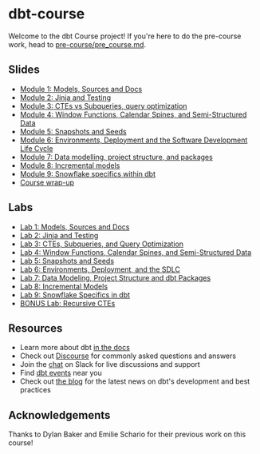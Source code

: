 # dbt-course

Welcome to the dbt Course project! If you're here to do the pre-course work, head to [pre-course/pre_course.md](pre-course/pre_course.md).

## Slides

* [Module 1: Models, Sources and Docs](https://docs.google.com/presentation/d/e/2PACX-1vRUnKXbE_NCXgJEaL8J_fuWngTWu91NXYgxqVNI8iUlsieb3C4GgoltCT7-y0ne-RcwqJxcAVG6FX6p/pub?start=false&loop=false&delayms=3000)
* [Module 2: Jinja and Testing](https://docs.google.com/presentation/d/e/2PACX-1vT7ouSIof8dcgeXi9OMLX49j_gexKE0UEMSbGiCc4x73LCUqCR_5i6VBeQFAEKMaOUac16IG0LIAyjv/pub?start=false&loop=false&delayms=3000)
* [Module 3: CTEs vs Subqueries, query optimization](https://docs.google.com/presentation/d/e/2PACX-1vS2W8eVxQ23gHWPjTJ_MjLIkNmXEy2zq9P98HHKeg16_i8cU9ck0hxLsMMCua-B4huMlsRIlRx4FUy6/pub?start=false&loop=false&delayms=3000)
* [Module 4: Window Functions,  Calendar Spines, and Semi-Structured Data](https://docs.google.com/presentation/d/e/2PACX-1vSNhM6vzlYoK85kp641XyEDXZDXVY77_SOzFk4nfvi9NCMNJYeTDisSQnNKpW_0s9im4T8pQxKGZEPy/pub?start=false&loop=false&delayms=3000)
* [Module 5: Snapshots and Seeds](https://docs.google.com/presentation/d/e/2PACX-1vSF6WJ6qG5IVc9j7CoKWXc0p-pT7SsoeIiF--5lPEPbwiRVftUGZ34EGxv1NvyCZrkz3oZ70k1dvDlC/pub?start=false&loop=false&delayms=3000)
* [Module 6: Environments, Deployment and the Software Development Life Cycle](https://docs.google.com/presentation/d/e/2PACX-1vRixqOiVnj_Suba8Geuu9AgSv4FuO6GPt_oDMGtwhLaSDZXNcHOY9lhRuwVBoCWFQcTwtaFDuNiKtgk/pub?start=false&loop=false&delayms=3000)
* [Module 7: Data modelling, project structure, and packages](https://docs.google.com/presentation/d/e/2PACX-1vQPsymQuUh94mp_WWBmL-Tir-IZ94v-t2h8v2xKQXuBNoQlmjqktt5PFU5GHui9emDV_xLCqTHgaYDY/pub?start=false&loop=false&delayms=3000)
* [Module 8: Incremental models](https://docs.google.com/presentation/d/e/2PACX-1vRWUS9q39u7NP87SSptGTtVj_CQQbgCmEH22GardNMbbhwktADqqV-hMlA1iFbONvIhx-PJE1y12IjD/pub?start=false&loop=false&delayms=3000)
* [Module 9: Snowflake specifics within dbt](https://docs.google.com/presentation/d/e/2PACX-1vR9XoOZ3GNwhkDlgO2QNuZnf27KEVk-GDT7Ynw1NGWvyKzah3sidPkoezdHZeJdoznZVyDd0DDtkmcj/pub?start=false&loop=false&delayms=3000)
* [Course wrap-up](https://docs.google.com/presentation/d/e/2PACX-1vSyJyLkLaAeIpdJ7ZeKfB_HwOBbwPYPQ4Zr6aqs--vl2gRaXzkABYJgYP_enKoJy9VzWlP5sz7_Vdvp/pub?start=false&loop=false&delayms=3000)


## Labs

* [Lab 1: Models, Sources and Docs](labs/lab1.md)
* [Lab 2: Jinja and Testing](labs/lab2.md)
* [Lab 3: CTEs, Subqueries, and Query Optimization](labs/lab3.md)
* [Lab 4: Window Functions, Calendar Spines, and Semi-Structured Data](labs/lab4.md)
* [Lab 5: Snapshots and Seeds](labs/lab5.md)
* [Lab 6: Environments, Deployment, and the SDLC](labs/lab6.md)
* [Lab 7: Data Modeling, Project Structure and dbt Packages](labs/lab7.md)
* [Lab 8: Incremental Models](labs/lab8.md)
* [Lab 9: Snowflake Specifics in dbt](labs/lab9.md)
* [BONUS Lab: Recursive CTEs](labs/labBONUS.md)

## Resources

- Learn more about dbt [in the docs](https://docs.getdbt.com/docs/introduction)
- Check out [Discourse](https://discourse.getdbt.com/) for commonly asked questions and answers
- Join the [chat](http://slack.getdbt.com/) on Slack for live discussions and support
- Find [dbt events](https://events.getdbt.com) near you
- Check out [the blog](https://blog.getdbt.com/) for the latest news on dbt's development and best practices


## Acknowledgements

Thanks to Dylan Baker and Emilie Schario for their previous work on this course!